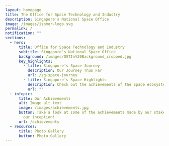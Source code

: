 ```yaml
---
layout: homepage
title: The Office for Space Technology and Industry
description: Singapore's National Space Office
image: /images/isomer-logo.svg
permalink: /
notification: ""
sections:
  - hero:
      title: Office for Space Technology and Industry
      subtitle: Singapore's National Space Office
      background: /images/OSTIn%20Background_cropped.jpg
      key_highlights:
        - title: Singapore's Space Journey
          description: Our Journey Thus Far
          url: /sg-space-journey
        - title: Singapore's Space Highlights
          description: Check out the achievements of the Space ecosystem here in Singapore!
          url: ""
  - infopic:
      title: Our Achievements
      alt: Image alt text
      image: /images/achievements.jpg
      button: Take a look at some of the achievements made by our stakeholders since
        our inception!
      url: /achievements
  - resources:
      title: Photo Gallery
      button: Photo Gallery
---
```

